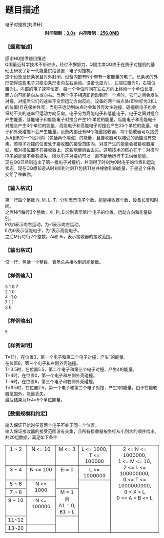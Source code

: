# 题目描述


<meta http-equiv="Content-Type" content="text/html; charset=utf-8"/>
<link type="text/css" href="../../css/Tsinsen2011.css" rel="stylesheet"/>
<div class="probtitle" id="ptit">
电子对撞机(刘洪轩)
</div>
<div style="text-align:center;font-size:14px;vertical-align:middle;" id="pres">
<div style="font-weight:bold;margin:8px 0px 6px;">
时间限制：<span style="text-decoration:underline;">3.0s</span>   内存限制：<span style="text-decoration:underline;">256.0MB</span> 
</div>
</div>
<div id="psrc" style="margin-top:20px;display:none;">
<div class="pdsec">
试题来源
</div>
<div class="pdcont">
</div>
</div>
<div id="pcont1" style="margin-top:20px;display:block;">
<h3>
【题意描述】
</h3>
<div class="pdcont">
感谢HQ提供题目描述<br/>
Q国最近科学技术不断进步，经过不懈努力，Q国主席QQ终于在质子对撞机的基础上研发了新一代能量供给装置：电子对撞机。<br/>
这个设备呈长条状且对外封闭，设备内部有N个带有一定能量的电子。长条状的外形使得这些电子只能沿条形走向左右运动。设备长度为L，左端位置为0，右端位置为L。内部的电子速率恒定，每一个单位时间在左右方向上移动一个单位长度，而方向可能是向左或向右。当两个电子相遇即运动到同一个点时，它们之间会发生对撞，对撞后它们的速率不变但运动方向反向。设备的两个端点处(即坐标为0和L的位置)存在保护外壳，当电子运动到端点时会和外壳发生碰撞，碰撞后电子也会保持不变的速率但运动方向反向。电子分为高能电子和低能电子，电子之间对撞会产生能量，低能电子和低能电子对撞会产生1个单位的能量，低能电子和高能电子对撞会产生4个单位的能量，高能电子和高能电子对撞会产生25个单位的能量，电子和外壳碰撞不会产生能量。设备内部还有M个能量接收器，每个接收器可以接受从A到B的一个区间内（包括两个端点）的能量，且接收器可以接受的范围没有交集。若电子对撞的位置处于接收器的接受范围内，对撞产生的能量会被接收器接受，若对撞位置不在接收器上，这些能量则会丢失。这项技术的核心在于：对撞时电子的能量不会有损失，所以电子对撞机可以一直不断地运行下去供给能量。<br/>
现在QQ已经制造出了第一批电子对撞机，并测得了时刻为0时电子的位置和运动状态，现在QQ想知道从时刻0到时刻T(包括T)总共接收到的能量，于是这个任务交给了神犇你。<br/>
</div>
<h3>
【输入格式】
</h3>
<div class="pdcont">
第一行四个整数 N, M, L, T，分别表示电子个数，能量接收器个数，设备长度和时间。<br/>
之后N行每行3个整数，Xi, Pi, Ei分别表示第i个电子的位置，运动方向和能量级别。<br/>
Pi为1表示向右运动，为-1表示向左运动。<br/>
Ei为0表示低能电子，为1表示高能电子。<br/>
之后M行每行2个整数，Ai和 Bi，表示接收器的接收范围。<br/>
</div>
<h3>
【输出格式】
</h3>
<div class="pdcont">
仅一行，包括一个整数，表示总共接收到的能量数。<br/>
</div>
<h3>
【样例输入】
</h3>
<div class="pddata">
3 1 8 7<br/>
2 1 0<br/>
4 -1 0<br/>
7 1 1<br/>
3 6<br/>
</div>
<h3>
【样例输出】
</h3>
<div class="pddata">
5<br/>
</div>
<h3>
【样例说明】
</h3>
<div class="pdcont">
T=1时，在位置3，第一个电子和第二个电子对撞，产生1的能量。<br/>
在位置8，第三个电子和右侧外壳碰撞。<br/>
T=3.5时，在位置5.5，第二个电子和第三个电子对撞，产生4的能量。<br/>
T=4时，在位置0，第一个电子和左侧外壳碰撞。<br/>
T=6时，在位置8，第三个电子和右侧外壳碰撞。<br/>
T=6.5时，在位置2.5，第一个电子和第二个电子对撞，产生1的能量，由于在接收器范围外，能量丢失。<br/>
最后结果为1+4=5个单位能量。<br/>
</div>
<h3>
【数据规模和约定】
</h3>
<div class="pdcont">
输入保证开始时任意两个电子不处于同一个位置。<br/>
输入保证接收器的接受范围没有交集，且所有接收器按坐标从小到大的顺序给出。<br/>
共20组数据，满足如下条件<br/>
<table style="border-collapse:collapse;border:medium none;" cellpadding="2px" cellspacing="0" align="center">
<tbody>
<tr style="border:1pt solid;" align="center">
<td style="border:1pt solid;" valign="top">
1 ~ 2<br/>
</td>
<td style="border:1pt solid;" valign="top">
N &lt;= 10<br/>
</td>
<td style="border:1pt solid;" valign="top">
M &lt;= 3<br/>
</td>
<td style="border:1pt solid;" valign="top">
L &lt;= 1000,<br/>
T &lt;= 100000<br/>
</td>
<td rowspan="7" style="border:1pt solid;" valign="top">
2 &lt;= N &lt;= 1000000,<br/>
1 &lt;= M &lt;= 10,<br/>
2 &lt;= L &lt;= 100000000,<br/>
0 &lt;= T &lt;= 1000000000,<br/>
0 &lt; X &lt; L<br/>
0 &lt;= A &lt; B &lt;= L<br/>
</td>
</tr>
<tr style="border:1pt solid;" align="center">
<td style="border:1pt solid;" valign="top">
3 ~ 4<br/>
</td>
<td style="border:1pt solid;" valign="top">
N &lt;= 100<br/>
</td>
<td rowspan="2" style="border:1pt solid;" valign="top">
Ei = 0<br/>
</td>
<td style="border:1pt solid;" valign="top">
L &lt;= 1000000<br/>
</td>
</tr>
<tr style="border:1pt solid;" align="center">
<td style="border:1pt solid;" valign="top">
5 ~ 6<br/>
</td>
<td rowspan="2" style="border:1pt solid;" valign="top">
N &lt;= 1000<br/>
</td>
<td rowspan="5" style="border:1pt solid;" valign="top">
</td>
</tr>
<tr style="border:1pt solid;" align="center">
<td style="border:1pt solid;" valign="top">
7 ~ 8<br/>
</td>
<td rowspan="2" style="border:1pt solid;" valign="top">
M = 1 且<br/>
A1 = 0, B1 = L<br/>
</td>
</tr>
<tr style="border:1pt solid;" align="center">
<td style="border:1pt solid;" valign="top">
9 ~ 10<br/>
</td>
<td rowspan="2" style="border:1pt solid;" valign="top">
N &lt;= 100000<br/>
</td>
</tr>
<tr style="border:1pt solid;" align="center">
<td style="border:1pt solid;" valign="top">
11~12<br/>
</td>
<td rowspan="2" style="border:1pt solid;" valign="top">
</td>
</tr>
<tr style="border:1pt solid;" align="center">
<td style="border:1pt solid;" valign="top">
13~20<br/>
</td>
<td style="border:1pt solid;" valign="top">
</td>
</tr>
</tbody>
</table>
</div>
</div>
